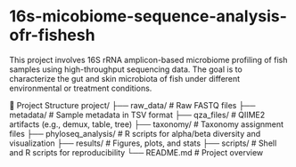 # 16s-micobiome-sequence-analysis-ofr-fishesh
This project involves 16S rRNA amplicon-based microbiome profiling of fish samples using high-throughput sequencing data. 
The goal is to characterize the gut and skin microbiota of fish under different environmental or treatment conditions.



📂 Project Structure
project/
├── raw_data/                  # Raw FASTQ files
├── metadata/                  # Sample metadata in TSV format
├── qza_files/                 # QIIME2 artifacts (e.g., demux, table, tree)
├── taxonomy/                  # Taxonomy assignment files
├── phyloseq_analysis/         # R scripts for alpha/beta diversity and visualization
├── results/                   # Figures, plots, and stats
├── scripts/                   # Shell and R scripts for reproducibility
└── README.md                  # Project overview


